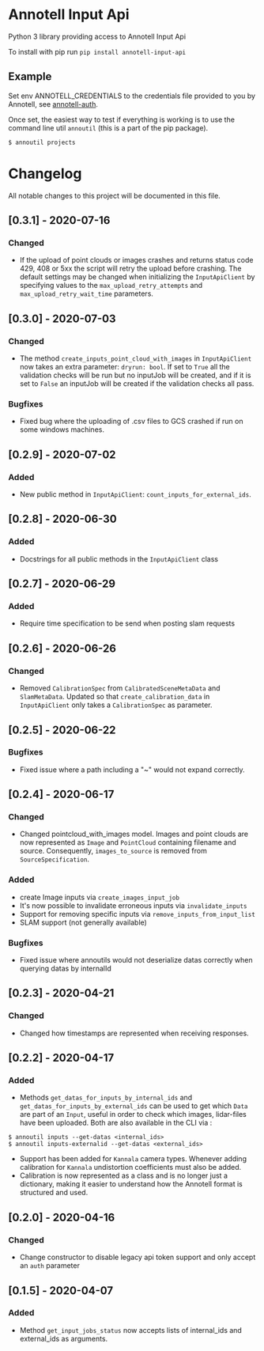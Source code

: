 # Annotell Input Api

Python 3 library providing access to Annotell Input Api 

To install with pip run `pip install annotell-input-api`


## Example
Set env ANNOTELL_CREDENTIALS to the credentials file provided to you by Annotell,
see [annotell-auth](https://github.com/annotell/annotell-python/tree/master/annotell-auth).

Once set, the easiest way to test if everything is working is to use the
command line util `annoutil` (this is a part of the pip package). 
```console
$ annoutil projects
```


# Changelog

All notable changes to this project will be documented in this file.

## [0.3.1] - 2020-07-16
### Changed
- If the upload of point clouds or images crashes and returns status code 429, 408 or 5xx the script will
retry the upload before crashing. The default settings may be changed when initializing the `InputApiClient`
by specifying values to the `max_upload_retry_attempts` and `max_upload_retry_wait_time` parameters.

## [0.3.0] - 2020-07-03
### Changed
- The method `create_inputs_point_cloud_with_images` in `InputApiClient` now takes an extra parameter: `dryrun: bool`. 
If set to `True` all the validation checks will be run but no inputJob will be created, and
if it is set to `False` an inputJob will be created if the validation checks all pass.

### Bugfixes
- Fixed bug where the uploading of .csv files to GCS crashed if run on some windows machines.

## [0.2.9] - 2020-07-02
### Added
- New public method in `InputApiClient`: `count_inputs_for_external_ids`.

## [0.2.8] - 2020-06-30
### Added
- Docstrings for all public methods in the `InputApiClient` class

## [0.2.7] - 2020-06-29
### Added
- Require time specification to be send when posting slam requests

## [0.2.6] - 2020-06-26
### Changed
- Removed `CalibrationSpec` from `CalibratedSceneMetaData` and `SlamMetaData`. Updated 
so that `create_calibration_data` in `InputApiClient` only takes a `CalibrationSpec`
as parameter.

## [0.2.5] - 2020-06-22
### Bugfixes
- Fixed issue where a path including a "~" would not expand correctly.

## [0.2.4] - 2020-06-17
### Changed
- Changed pointcloud_with_images model. Images and point clouds are now represented as `Image` and `PointCloud` containing filename and source. Consequently, `images_to_source` is removed from `SourceSpecification`.

### Added
- create Image inputs via `create_images_input_job`
- It's now possible to invalidate erroneous inputs via `invalidate_inputs`
- Support for removing specific inputs via `remove_inputs_from_input_list`
- SLAM support (not generally available)

### Bugfixes
- Fixed issue where annoutils would not deserialize datas correctly when querying datas by internalId

## [0.2.3] - 2020-04-21
### Changed
- Changed how timestamps are represented when receiving responses.


## [0.2.2] - 2020-04-17
### Added
- Methods `get_datas_for_inputs_by_internal_ids` and `get_datas_for_inputs_by_external_ids` can be used to get which `Data` are part of an `Input`, useful in order to check which images, lidar-files have been uploaded. Both are also available in the CLI via :
```console
$ annoutil inputs --get-datas <internal_ids>
$ annoutil inputs-externalid --get-datas <external_ids>
```

- Support has been added for `Kannala` camera types. Whenever adding calibration for `Kannala` undistortion coefficients must also be added.
- Calibration is now represented as a class and is no longer just a dictionary, making it easier to understand how the Annotell format is structured and used.


## [0.2.0] - 2020-04-16
### Changed
- Change constructor to disable legacy api token support and only accept an `auth` parameter

## [0.1.5] - 2020-04-07
### Added
- Method `get_input_jobs_status` now accepts lists of internal_ids and external_ids as arguments.

